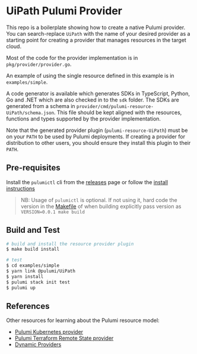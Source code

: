 # UiPath Pulumi Provider

This repo is a boilerplate showing how to create a native Pulumi provider.  You can search-replace `UiPath` with the name of your desired provider as a starting point for creating a provider that manages resources in the target cloud.

Most of the code for the provider implementation is in `pkg/provider/provider.go`.  

An example of using the single resource defined in this example is in `examples/simple`.

A code generator is available which generates SDKs in TypeScript, Python, Go and .NET which are also checked in to the `sdk` folder.  The SDKs are generated from a schema in `provider/cmd/pulumi-resource-UiPath/schema.json`.  This file should be kept aligned with the resources, functions and types supported by the provider implementation.

Note that the generated provider plugin (`pulumi-resource-UiPath`) must be on your `PATH` to be used by Pulumi deployments.  If creating a provider for distribution to other users, you should ensure they install this plugin to their `PATH`.

## Pre-requisites

Install the `pulumictl` cli from the [releases](https://github.com/pulumi/pulumictl/releases) page or follow the [install instructions](https://github.com/pulumi/pulumictl#installation)

> NB: Usage of `pulumictl` is optional. If not using it, hard code the version in the [Makefile](Makefile) of when building explicitly pass version as `VERSION=0.0.1 make build`

## Build and Test

```bash
# build and install the resource provider plugin
$ make build install

# test
$ cd examples/simple
$ yarn link @pulumi/UiPath
$ yarn install
$ pulumi stack init test
$ pulumi up
```

## References

Other resources for learning about the Pulumi resource model:
* [Pulumi Kubernetes provider](https://github.com/pulumi/pulumi-kubernetes/blob/master/provider/pkg/provider/provider.go)
* [Pulumi Terraform Remote State provider](https://github.com/pulumi/pulumi-terraform/blob/master/provider/cmd/pulumi-resource-terraform/provider.go)
* [Dynamic Providers](https://www.pulumi.com/docs/intro/concepts/programming-model/#dynamicproviders)
